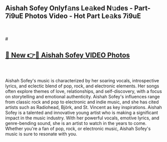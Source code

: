 ## Aishah Sofey Onlyf𝚊ns Le𝚊ked N𝚞des - Part-7i9uE Photos Video - Hot Part Le𝚊ks 7i9uE
<br>
<br>
# <h2><a href="https://213.232.235.80/live/video.php?q=aishah-sofey">🔗 New 👉🔴 Aishah Sofey VIDEO Photos</a></h2>
<br>
<br>
Aishah Sofey's music is characterized by her soaring vocals, introspective lyrics, and eclectic blend of pop, rock, and electronic elements. Her songs often explore themes of love, relationships, and self-discovery, with a focus on storytelling and emotional authenticity. Aishah Sofey's influences range from classic rock and pop to electronic and indie music, and she has cited artists such as Radiohead, Björk, and St. Vincent as key inspirations. Aishah Sofey is a talented and innovative young artist who is making a significant impact in the music industry. With her powerful vocals, emotive lyrics, and genre-bending sound, she is an artist to watch in the years to come. Whether you're a fan of pop, rock, or electronic music, Aishah Sofey's music is sure to resonate with you.
<br>
<br>